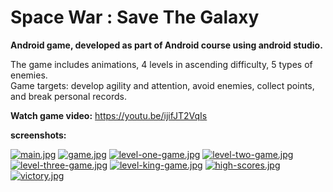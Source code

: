 # Space War : Save The Galaxy

**Android game, developed as part of Android course using android studio.**
 
 The game includes animations, 4 levels in ascending difficulty, 5 types of enemies. <br>
 Game targets: develop agility and attention, avoid enemies, collect points, and break personal records.

**Watch game video:** https://youtu.be/ijifJT2VqIs


**screenshots:**

[![main.jpg](https://i.postimg.cc/MHxrfmtf/main.jpg)](https://postimg.cc/zbtk9Wsq)
[![game.jpg](https://i.postimg.cc/G2Nmc9jf/game.jpg)](https://postimg.cc/r01kjV3G)
[![level-one-game.jpg](https://i.postimg.cc/65ZhRmy7/level-one-game.jpg)](https://postimg.cc/YhpgB8Nk)
[![level-two-game.jpg](https://i.postimg.cc/qBPskxjp/level-two-game.jpg)](https://postimg.cc/qgGhwnPF)
[![level-three-game.jpg](https://i.postimg.cc/BZKFw1sk/level-three-game.jpg)](https://postimg.cc/9zczD0DY)
[![level-king-game.jpg](https://i.postimg.cc/Px8CcBGY/level-king-game.jpg)](https://postimg.cc/zb8DH2GG)
[![high-scores.jpg](https://i.postimg.cc/Kv5RdPWq/high-scores.jpg)](https://postimg.cc/BXXSFK4H)
[![victory.jpg](https://i.postimg.cc/zGt3fJ8T/victory.jpg)](https://postimg.cc/Xr5nH6Zv)
